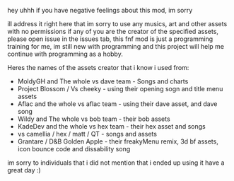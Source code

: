 hey uhhh if you have negative feelings about this mod, im sorry

ill address it right here that im sorry to use any musics, art and other assets with no permissions
if any of you are the creator of the specified assets, please open issue in the issues tab,
this fnf mod is just a programming training for me, im still new with programming and this 
project will help me continue with programming as a hobby.

 Heres the names of the assets creator that i know i used from:
- MoldyGH and The whole vs dave team - Songs and charts
- Project Blossom / Vs cheeky - using their opening sogn and title menu assets
- Aflac and the whole vs aflac team - using their dave asset, and dave song
- Wildy and The whole vs bob team - their bob assets
- KadeDev and the whole vs hex team - their hex asset and songs
- vs camellia / hex / matt / QT - songs and assets
- Grantare / D&B Golden Apple - their freakyMenu remix, 3d bf assets, icon bounce code and dissability song

im sorry to individuals that i did not mention that i ended up using it
have a great day :)
